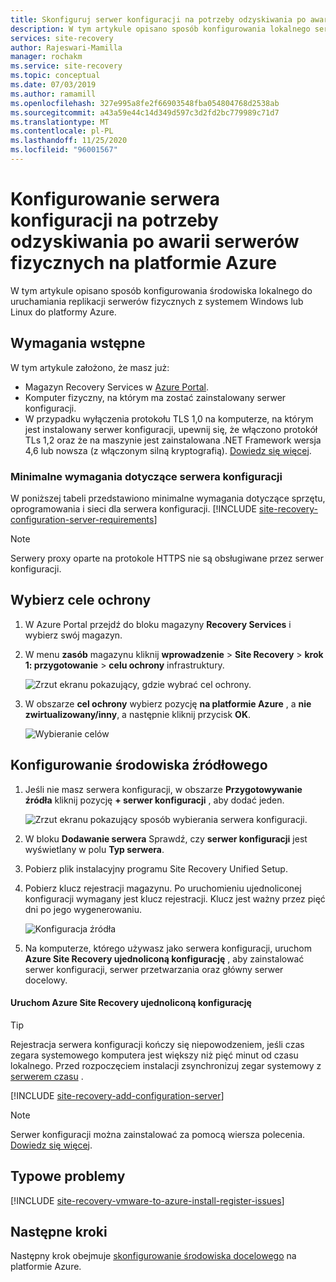 ```yaml
---
title: Skonfiguruj serwer konfiguracji na potrzeby odzyskiwania po awarii serwerów fizycznych na platformie Azure przy użyciu Azure Site Recovery | Microsoft Docs "
description: W tym artykule opisano sposób konfigurowania lokalnego serwera konfiguracji na potrzeby odzyskiwania po awarii lokalnych serwerów fizycznych na platformie Azure.
services: site-recovery
author: Rajeswari-Mamilla
manager: rochakm
ms.service: site-recovery
ms.topic: conceptual
ms.date: 07/03/2019
ms.author: ramamill
ms.openlocfilehash: 327e995a8fe2f66903548fba054804768d2538ab
ms.sourcegitcommit: a43a59e44c14d349d597c3d2fd2bc779989c71d7
ms.translationtype: MT
ms.contentlocale: pl-PL
ms.lasthandoff: 11/25/2020
ms.locfileid: "96001567"
---
```

# <a name="set-up-the-configuration-server-for-disaster-recovery-of-physical-servers-to-azure"></a>Konfigurowanie serwera konfiguracji na potrzeby odzyskiwania po awarii serwerów fizycznych na platformie Azure

W tym artykule opisano sposób konfigurowania środowiska lokalnego do uruchamiania replikacji serwerów fizycznych z systemem Windows lub Linux do platformy Azure.

## <a name="prerequisites"></a>Wymagania wstępne

W tym artykule założono, że masz już:
- Magazyn Recovery Services w [Azure Portal](https://portal.azure.com "Azure Portal").
- Komputer fizyczny, na którym ma zostać zainstalowany serwer konfiguracji.
- W przypadku wyłączenia protokołu TLS 1,0 na komputerze, na którym jest instalowany serwer konfiguracji, upewnij się, że włączono protokół TLs 1,2 oraz że na maszynie jest zainstalowana .NET Framework wersja 4,6 lub nowsza (z włączonym silną kryptografią). [Dowiedz się więcej](https://support.microsoft.com/help/4033999/how-to-resolve-azure-site-recovery-agent-issues-after-disabling-tls-1).

### <a name="configuration-server-minimum-requirements"></a>Minimalne wymagania dotyczące serwera konfiguracji
W poniższej tabeli przedstawiono minimalne wymagania dotyczące sprzętu, oprogramowania i sieci dla serwera konfiguracji.
[!INCLUDE [site-recovery-configuration-server-requirements](../../includes/site-recovery-configuration-and-scaleout-process-server-requirements.md)]

> [!NOTE]
> Serwery proxy oparte na protokole HTTPS nie są obsługiwane przez serwer konfiguracji.

## <a name="choose-your-protection-goals"></a>Wybierz cele ochrony

1. W Azure Portal przejdź do bloku magazyny **Recovery Services** i wybierz swój magazyn.
2. W menu **zasób** magazynu kliknij **wprowadzenie**  >  **Site Recovery**  >  **krok 1: przygotowanie**  >  **celu ochrony** infrastruktury.

    ![Zrzut ekranu pokazujący, gdzie wybrać cel ochrony.](./media/physical-azure-set-up-source/choose-goals.png)
3. W obszarze **cel ochrony** wybierz pozycję **na platformie Azure** , a **nie zwirtualizowany/inny**, a następnie kliknij przycisk **OK**.

    ![Wybieranie celów](./media/physical-azure-set-up-source/physical-protection-goal.png)

## <a name="set-up-the-source-environment"></a>Konfigurowanie środowiska źródłowego

1. Jeśli nie masz serwera konfiguracji, w obszarze **Przygotowywanie źródła** kliknij pozycję **+ serwer konfiguracji** , aby dodać jeden.

   ![Zrzut ekranu pokazujący sposób wybierania serwera konfiguracji.](./media/physical-azure-set-up-source/plus-config-srv.png)
2. W bloku **Dodawanie serwera** Sprawdź, czy **serwer konfiguracji** jest wyświetlany w polu **Typ serwera**.
4. Pobierz plik instalacyjny programu Site Recovery Unified Setup.
5. Pobierz klucz rejestracji magazynu. Po uruchomieniu ujednoliconej konfiguracji wymagany jest klucz rejestracji. Klucz jest ważny przez pięć dni po jego wygenerowaniu.

    ![Konfiguracja źródła](./media/physical-azure-set-up-source/set-source2.png)
6. Na komputerze, którego używasz jako serwera konfiguracji, uruchom **Azure Site Recovery ujednoliconą konfigurację** , aby zainstalować serwer konfiguracji, serwer przetwarzania oraz główny serwer docelowy.

#### <a name="run-azure-site-recovery-unified-setup"></a>Uruchom Azure Site Recovery ujednoliconą konfigurację

> [!TIP]
> Rejestracja serwera konfiguracji kończy się niepowodzeniem, jeśli czas zegara systemowego komputera jest większy niż pięć minut od czasu lokalnego. Przed rozpoczęciem instalacji zsynchronizuj zegar systemowy z [serwerem czasu](/windows-server/networking/windows-time-service/windows-time-service-top) .

[!INCLUDE [site-recovery-add-configuration-server](../../includes/site-recovery-add-configuration-server.md)]

> [!NOTE]
> Serwer konfiguracji można zainstalować za pomocą wiersza polecenia. [Dowiedz się więcej](physical-manage-configuration-server.md#install-from-the-command-line).


## <a name="common-issues"></a>Typowe problemy

[!INCLUDE [site-recovery-vmware-to-azure-install-register-issues](../../includes/site-recovery-vmware-to-azure-install-register-issues.md)]


## <a name="next-steps"></a>Następne kroki

Następny krok obejmuje [skonfigurowanie środowiska docelowego](physical-azure-set-up-target.md) na platformie Azure.
